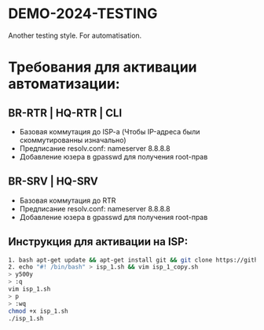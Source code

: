 # DEMO-2024-TESTING
Another testing style. For automatisation.

# Требования для активации автоматизации:

## BR-RTR | HQ-RTR | CLI

- Базовая коммутация до ISP-a (Чтобы IP-адреса были скоммутированны изначально)
- Предписание resolv.conf: nameserver 8.8.8.8
- Добавление юзера в gpasswd для получения root-прав

## BR-SRV | HQ-SRV 

- Базовая коммутация до RTR
- Предписание resolv.conf: nameserver 8.8.8.8
- Добавление юзера в gpasswd для получения root-прав

## Инструкция для активации на ISP:

```bash
1. bash apt-get update && apt-get install git && git clone https://github.com/NiKeNO1540/DEMO-2024-TESTING && mv DEMO-2024-TESTING/isp_part_1.sh isp_1_copy.sh ```
2. echo "#! /bin/bash" > isp_1.sh && vim isp_1_copy.sh
> y500y
> :q
vim isp_1.sh
> p
> :wq
chmod +x isp_1.sh
./isp_1.sh
```

